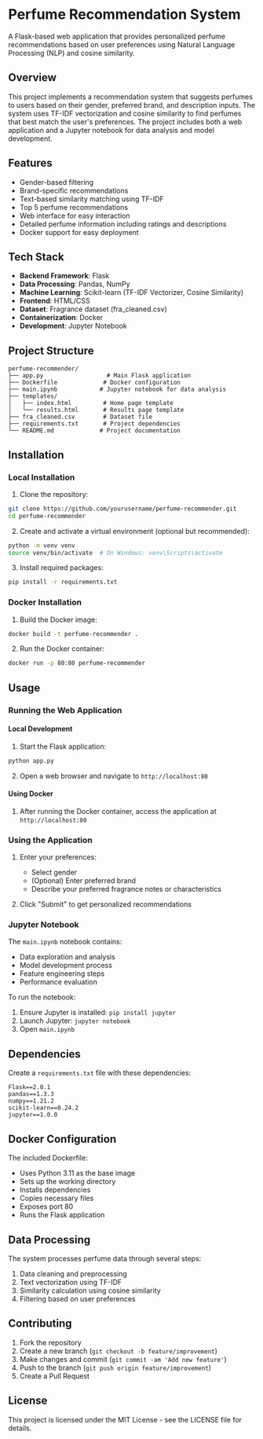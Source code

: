 # Perfume Recommendation System

A Flask-based web application that provides personalized perfume recommendations based on user preferences using Natural Language Processing (NLP) and cosine similarity.

## Overview

This project implements a recommendation system that suggests perfumes to users based on their gender, preferred brand, and description inputs. The system uses TF-IDF vectorization and cosine similarity to find perfumes that best match the user's preferences. The project includes both a web application and a Jupyter notebook for data analysis and model development.

## Features

- Gender-based filtering
- Brand-specific recommendations
- Text-based similarity matching using TF-IDF
- Top 5 perfume recommendations
- Web interface for easy interaction
- Detailed perfume information including ratings and descriptions
- Docker support for easy deployment

## Tech Stack

- **Backend Framework**: Flask
- **Data Processing**: Pandas, NumPy
- **Machine Learning**: Scikit-learn (TF-IDF Vectorizer, Cosine Similarity)
- **Frontend**: HTML/CSS
- **Dataset**: Fragrance dataset (fra_cleaned.csv)
- **Containerization**: Docker
- **Development**: Jupyter Notebook

## Project Structure

```
perfume-recommender/
├── app.py                  # Main Flask application
├── Dockerfile             # Docker configuration
├── main.ipynb            # Jupyter notebook for data analysis
├── templates/             
│   ├── index.html         # Home page template
│   └── results.html       # Results page template
├── fra_cleaned.csv        # Dataset file
├── requirements.txt       # Project dependencies
└── README.md             # Project documentation
```

## Installation

### Local Installation

1. Clone the repository:
```bash
git clone https://github.com/yourusername/perfume-recommender.git
cd perfume-recommender
```

2. Create and activate a virtual environment (optional but recommended):
```bash
python -m venv venv
source venv/bin/activate  # On Windows: venv\Scripts\activate
```

3. Install required packages:
```bash
pip install -r requirements.txt
```

### Docker Installation

1. Build the Docker image:
```bash
docker build -t perfume-recommender .
```

2. Run the Docker container:
```bash
docker run -p 80:80 perfume-recommender
```

## Usage

### Running the Web Application

#### Local Development
1. Start the Flask application:
```bash
python app.py
```

2. Open a web browser and navigate to `http://localhost:80`

#### Using Docker
1. After running the Docker container, access the application at `http://localhost:80`

### Using the Application

1. Enter your preferences:
   - Select gender
   - (Optional) Enter preferred brand
   - Describe your preferred fragrance notes or characteristics

2. Click "Submit" to get personalized recommendations

### Jupyter Notebook

The `main.ipynb` notebook contains:
- Data exploration and analysis
- Model development process
- Feature engineering steps
- Performance evaluation

To run the notebook:
1. Ensure Jupyter is installed: `pip install jupyter`
2. Launch Jupyter: `jupyter notebook`
3. Open `main.ipynb`

## Dependencies

Create a `requirements.txt` file with these dependencies:
```
Flask==2.0.1
pandas==1.3.3
numpy==1.21.2
scikit-learn==0.24.2
jupyter==1.0.0
```

## Docker Configuration

The included Dockerfile:
- Uses Python 3.11 as the base image
- Sets up the working directory
- Installs dependencies
- Copies necessary files
- Exposes port 80
- Runs the Flask application

## Data Processing

The system processes perfume data through several steps:
1. Data cleaning and preprocessing
2. Text vectorization using TF-IDF
3. Similarity calculation using cosine similarity
4. Filtering based on user preferences

## Contributing

1. Fork the repository
2. Create a new branch (`git checkout -b feature/improvement`)
3. Make changes and commit (`git commit -am 'Add new feature'`)
4. Push to the branch (`git push origin feature/improvement`)
5. Create a Pull Request

## License

This project is licensed under the MIT License - see the LICENSE file for details.
